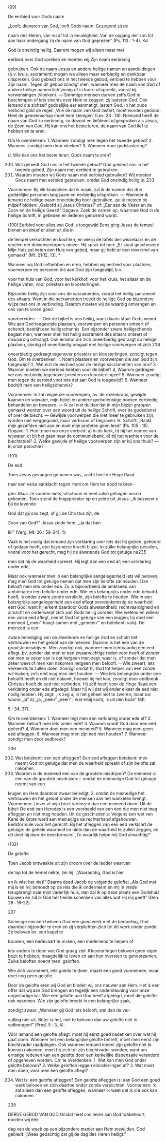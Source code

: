 (99)

De eerbied voor Gods naam

„Looft, dienaren van God, looft Gods naam. Gezegend zij de

naam des Heren, van nu af tot in eeuwigheid. Van de opgang
der zon tot aan haar ondergang zij de naam van God geprezen” (Ps. 113 : 1-4).
Kd

God is oneindig heilig. Daarom mogen wij alleen maar met

eerbied over God spreken en moeten wij Zijn naam eerbiedig

gebruiken. Ook de naam Jesus en andere heilige namen en
aanduidingen (b.v. kruis, sacrament) mogen
we alleen maar eerbiedig en dankbaar uitspreken. God gebiedt ons in het tweede gebod, eerbied te hebben voor Zijn naam.
Tegen dit gebod zondigt men, wanneer men
de naam van God of andere heilige namen
lichtzinnig of in toorn uitspreekt, vooral bij
verwensingen (vloeken). — Sommige mensen durven zelfs
God te beschimpen of iets slechts over Hem te zeggen: zij lasteren God. Ook iemand die zichzelf goddelijke eer aanmatigt,
lastert God. In het oude verbond gold de regel: „Wie de naam
van God lastert, moet worden gedood. Heel de gemeenschap
moet hem stenigen’ (Lev. 24 : 16).
Niemand heeft de naam van God zo eerbiedig, zo devoot
en liefdevol uitgesproken als Jesus, de Zoon van God. Hij kan
ons het beste leren, de naam van God lief te hebben en te eren.

Om te overdenken: 1. Wanneer zondigt men tegen het tweede gebod?
2. Wanneer zondigt men door vloeken? 3. Wanneer door godslastering?

d. Wie kan ons het beste leren, Gods naam te eren?

200. Wat gebiedt God ons in het tweede gebod?
God gebiedt ons in het tweede gebod, Zijn naam met
eerbied te gebruiken.
201. Waarom moeten wij Gods naam met eerbied gebruiken?
Wij moeten Gods naam met eerbied gebruiken, omdat
God oneindig heilig is.
233

Voornemen: Bij elk kruisteken dat ik maak, zal ik de namen der
drie goddelijke personen langzaam en eerbiedig uitspreken. —
Wanneer ik iemand de heilige naam oneerbiedig hoor gebruiken,
zal ik meteen bij mijzelf bidden: „Geloofd zij Jesus Christus!” of:
„Eer aan de Vader en de Zoon en de heilige Geest!”
Opgave: Zoek de namen op, waarmee God in de heilige Schrift, in
gebeden en liederen genoemd wordt.

(100)
Eerbied voor alles wat God is toegewijd
Eens ging Jesus de tempel binnen en dreef er allen uit die in

de tempel verkochten en kochten, en wierp de tafels der wisselaars en de stoelen der duivenverkopers omver. Hij sprak tot
hen: „Er staat geschreven: Mijn
Huis zal heten een Huis van gebed, maar gij hebt er een rovershol van gemaakt” (Mt. 21:12, 13).
*

Wanneer wij God liefhebben en
eren, hebben wij eerbied voor
plaatsen, voorwerpen en personen
die aan God zijn toegewijd, b.v.

voor het huis van God, voor het
kerkhof, voor het kruis, het altaar
en de heilige vaten, voor priesters en kloosterlingen.

Bijzonder heilig zijn voor ons de sacramenten, vooral het
heilig sacrament des altaars. Want in die sacramenten treedt
de heilige God op bijzondere wijze met ons in verbinding. Daarom moeten wij ze waardig ontvangen en ons van te voren goed

voorbereiden. — Ook de bijbel is ons heilig, want daarin staat
Gods woord.
Wie aan God toegewijde plaatsen, voorwerpen en personen
onteert of schendt, bedrijft een heiligschennis. Een bijzonder
zware heiligschennis begaat men, wanneer men het heilig
sacrament des altaars onteert of onwaardig ontvangt. Ook
iemand die zich oneerbiedig gedraagt op heilige plaatsen,
slordig of oneerbiedig omgaat met heilige voorwerpen of zich
234

oneerbiedig gedraagt tegenover priesters en kloosterlingen,
zondigt tegen God.
Om te overdenken: 1. Noem plaatsen en voorwerpen die aan God zijn
toegewijd? 2, Wat eist de eerbied voor de heilige sacramenten van ons?
3. Waarom moeten we eerbied hebben voor de bijbel? 4, Waarom gedragen we ons eerbiedig tegenover priesters en kloosterlingen? 5. Wanneer zondigt men tegen de eerbied voor iets dat aan God is toegewijd?
6. Wanneer bedrijft men een heiligschennis?

Voornemen: Ik zal religieuze voorwerpen, bv. de rozenkrans, gewijde kaarsen en wijwater, mijn bijbel en andere godsdienstige
boeken eerbiedig behandelen en bewaren. — Ik zal niet dulden
dat in mijn bijzijn grappen gemaakt worden over een woord uit de
heilige Schrift, over de godsdienst of over de biecht. — Gewijde
voorwerpen die niet meer te gebruiken zijn, worden niet weggegooid, maar verbrand of begraven.
H. Schrift: „Raakt mijn gezalfden niet aan en doet mijn profeten
geen leed” (Ps. 105 : 15).
Opgave: 1. Hoe tonen we onze eerbied: a) in de kerk, b) bij het
nemen van wijwater, c) bij het gaan naar de communiebank,
d) bij het wachten voor de biechtstoel? 2. Welke gewijde of heilige
voorwerpen zijn er bij ons thuis? — in onze parochie?

(101)

De eed

Toen Jesus gevangen genomen was, zocht heel de Hoge Raad

naar een valse aanklacht tegen Hem om Hem ter dood te bren-

gen. Maar ze vonden niets, ofschoon er veel valse getuigen
waren gekomen. Toen stond de hogepriester op
en zeide tot Jesus: „Ik bezweer u bij de levende

God dat gij ons zegt, of gij de Christus zijt, de

Zoon van God?” Jesus zeide hem: „Ja dat ben

ik!” (Verg. Mt. 26 : 59-64).
%

Vaak is het nodig dat iemand zijn verklaring over
iets dat hij gezien, gehoord of gedaan heeft, een
bijzondere kracht bijzet. In zulke belangrijke gevallen, vooral
voor het gerecht, mag hij de alwetende God tot getuige ne235

men dat hij de waarheid spreekt. Hij legt dan een eed af; een
verklaring onder ede,

Maar ook wanneer men in een belangrijke aangelegenheid
iets wil beloven, mag men God tot getuige nemen dat men zijn
belofte zal houden. Dan belooft men iets onder ede. Zo is bijvoorbeeld de ambtseed van ambtenaren een belofte onder ede.
Wie iets belangrijks onder ede beloofd heeft, is onder zware
zonde verplicht, zijn belofte te houden.
Wie in een belangrijke aangelegenheid een eed aflegt overeenkomstig de waarheid, eert God; want hij erkent daardoor
Gods alwetendheid, rechtvaardigheid en almacht en onderwerpt zich aan Gods heilig oordeel.
Wie wetens en willens een valse eed aflegt, neemt God tot
getuige van een leugen; hij doet een meineed (‚‚mein” hangt
samen met „gemeen”’ en betekent: vals). De meineed is een

zware belediging van de alwetende en heilige God en schokt
het vertrouwen en het geloof van de mensen. Daarom is het
een van de grootste misdrijven. Men zondigt ook, wanneer
men lichtvaardig een eed aflegt, bv. zonder dat men er een
zwaarwichtige reden voor heeft of zonder dat men er zeker
van is dat hetgeen men zegt, waar is, of zonder dat men zeker
weet of men kan nakomen hetgeen men belooft. —Wie zweert,
iets verkeerds te zullen doen, zondigt omdat hij God tot helper
van een zonde wil maken; zo’n eed mag men niet houden.
— Wie iets belangrijks onder ede beloofd heeft en dit niet nakomt, hoewel hij het kan, zondigt door eedbreuk.
Christus heeft de eed niet verboden; Hij zelf heeft voor de
Hoge Raad een verklaring onder ede afgelegd. Maar hij wil
dat wij onder elkaar de eed niet nodig hebben. Hij zegt: „Ik
zeg u, in het geheel niet te zweren; maar uw woord „ja” zij
„ja, „neen” „neen”’; wat erbij komt, is uit den boze” (Mt.

5 : 34, 37).

Om te overdenken: 1. Wanneer legt men een verklaring onder ede af?
2. Wanneer belooft men iets onder ede? 3. Waarom wordt God door een
eed geëerd? 4, Wanneer doet men een meineed? 5. Wanneer mag men
geen eed afleggen. 6. Wanneer mag men zijn eed niet houden? 7. Wanneer zondigt men door eedbreuk?

236

202. Wat betekent: een eed afleggen?
Een eed afleggen betekent: men neemt God tot getuige
dat men de waarheid spreekt of zijn belofte zal nakomen.
203. Waarom is de meineed een van de grootste misdrijven?
De meineed is een van de grootste misdrijven:
l. omdat de meinedige God tot getuige neemt van een

leugen en Hem daardoor zwaar beledigt,
2. omdat de meinedige het vertrouwen en het geloof
onder de mensen aan het wankelen brengt.
Voornemen: Liever al mijn bezit verliezen dan een meineed doen.
Uit de bjbel: De eed van Herodes is een voorbeeld van een eed
die men niet mag afleggen en niet mag houden.
Uit de geschiedenis: Volgens een wet van Karel de Grote werd een
meinedige de rechterhand afgehouwen.
Eedsformule voor het gerecht: Bij het afleggen van een eed verklaart de getuige: de gehele waarheid en niets dan de waarheid te
zullen zeggen, en dit doet hij door de eedsformule: „Zo waarlijk
helpe mij God almachtig!”

(102)

De gelofte

Toen Jacob ontwaakte uit zijn droom over de ladder waarvan

de top tot de hemel reikte, zei hij: „Waarachtig, God is hier

en ik wist het niet!” Daarna deed Jacob de volgende gelofte:
„Als God met mij is en mij behoedt op de reis die ik onderneem en mij in vrede terugbrengt naar mijn vaderlijk huis,
dan zal ik op deze plaats een Godshuis bouwen en zal ik God
het tiende schenken van alles wat Hij mij geeft”
(Gen. 28 : 16-22).

237

Sommige mensen beloven God een goed werk met de bedoeling, God daardoor bijzonder te eren en zij verplichten
zich tot dit werk onder zonde. Ze beloven bv. een kapel te

bouwen, een bedevaart te maken, een medemens te helpen of

iets anders te doen wat God graag ziet.
Kloosterlingen beloven geen eigen bezit te hebben, maagdelijk te leven en aan hun oversten te gehoorzamen. Zulke beloften noemt men: geloften.

Wie zich voorneemt, iets goeds te doen, maakt een goed
voornemen, maar doet nog geen gelofte.

Door de gelofte eren wij God en binden wij ons nauwer aan
Hem. Het is een offer dat wij aan God brengen en tegelijk een
ondersteuning voor onze ongestadige wil.
Wie een gelofte aan God heeft afgelegd, moet die gelofte
ook nakomen. Wie zijn gelofte breekt in een belangrijke zaak,

zondigt zwaar. „Wanneer gij God iets belooft, stel dan de ver-

vulling niet uit. Beter is het, niet te beloven dan uw gelofte
niet te volbrengen!” (Pred. 5 : 3, 4).

Vóór iemand een gelofte aflegt, moet hij eerst goed nadenken over wat hij gaat doen. Wanneer het een belangrijke
gelofte betreft, moet men eerst zijn biechtvader raadplegen.
Ook wanneer iemand meent zijn gelofte niet te kunnen nakomen, moet hij zich tot zijn biechtvader wenden; want om
ernstige redenen kan een gelofte door een kerkelijke dispensatie veranderd of opgeheven worden.
Om te overdenken: 1. Wat kan men God onder gelofte beloven? 2. Welke geloften leggen kloosterlingen af? 3. Wat moet men doen, vóór men
een gelofte aflegt?

204. Wat is: een gelofte afleggen?
Een gelofte afleggen is: aan God een goed werk beloven en zich daartoe onder zonde verplichten.
Voornemen: Ik zal alleen dan een gelofte afleggen, wanneer ik
weet dat ik die ook kan nakomen.

238

DERDE GEBOD VAN GOD
Omdat heel ons leven aan God toebehoort, moeten wij één

dag van de week op een bijzondere manier aan Hem toewijden. God gebiedt: „Wees gedachtig dat gij de dag des Heren
heiligt.”

